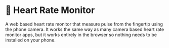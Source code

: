 # 💓 Heart Rate Monitor

A web based heart rate monitor that measure pulse from the fingertip using the phone camera. It works the same way as many camera based heart rate monitor apps, but it works entirely in the browser so nothing needs to be installed on your phone.
